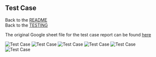 ## Test Case 
Back to the [README](README.md)<br>
Back to the [TESTING](TESTING.md)<br>

The original Google sheet file for the test case report can be found [here](https://docs.google.com/spreadsheets/d/1tZ669fc7kGioveRR7f4MxRvTSzsaiUpqkPg0tNpNJUM/edit?gid=0#gid=0)

![Test Case](https://res.cloudinary.com/dzesjeplp/image/upload/v1725955949/READMEpp4/TESTINGpp4/Testing/Global-Doctors-Manual-Testing-Google-Sheets1_lk7jji.png)
![Test Case](https://res.cloudinary.com/dzesjeplp/image/upload/v1725955949/READMEpp4/TESTINGpp4/Testing/Global-Doctors-Manual-Testing-Google-Sheets2_yktepy.png)
![Test Case](https://res.cloudinary.com/dzesjeplp/image/upload/v1725955949/READMEpp4/TESTINGpp4/Testing/Global-Doctors-Manual-Testing-Google-Sheets3_hijqot.png)
![Test Case](https://res.cloudinary.com/dzesjeplp/image/upload/v1725955949/READMEpp4/TESTINGpp4/Testing/Global-Doctors-Manual-Testing-Google-Sheets4_cwmycl.png)
![Test Case](https://res.cloudinary.com/dzesjeplp/image/upload/v1725955950/READMEpp4/TESTINGpp4/Testing/Global-Doctors-Manual-Testing-Google-Sheets5_wi1ejd.png)
![Test Case](https://res.cloudinary.com/dzesjeplp/image/upload/v1725955951/READMEpp4/TESTINGpp4/Testing/Global-Doctors-Manual-Testing-Google-Sheets6_erckr3.png)